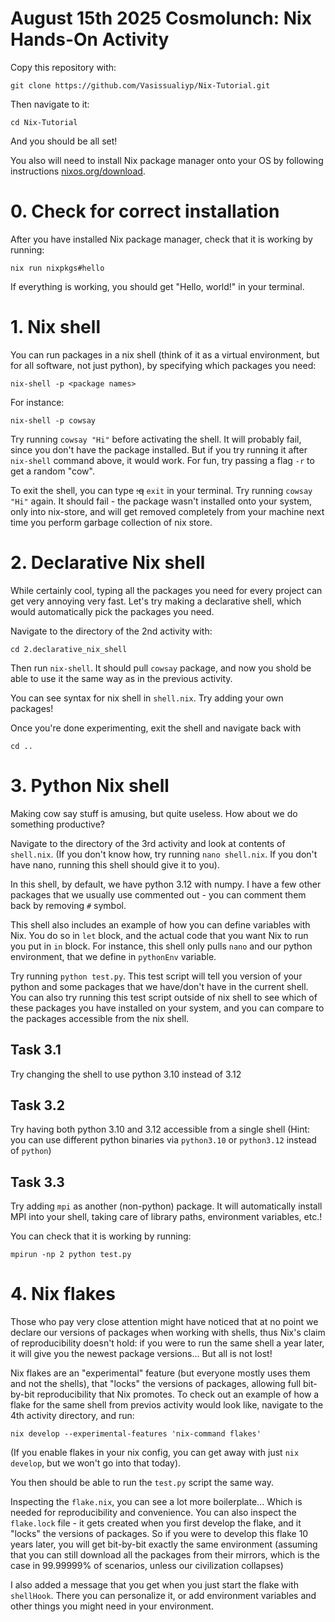 # August 15th 2025 Cosmolunch: Nix Hands-On Activity

Copy this repository with: 
```
git clone https://github.com/Vasissualiyp/Nix-Tutorial.git
```
Then navigate to it:
```
cd Nix-Tutorial
```
And you should be all set!

You also will need to install Nix package manager onto your OS by following instructions
[nixos.org/download](here).

# 0. Check for correct installation

After you have installed Nix package manager, check that it is working by running:

```
nix run nixpkgs#hello
```

If everything is working, you should get "Hello, world!" in your terminal.

# 1. Nix shell

You can run packages in a nix shell (think of it as a virtual environment, but for all 
software, not just python), by specifying which packages you need:

```
nix-shell -p <package names>
```

For instance:

```
nix-shell -p cowsay
```

Try running `cowsay "Hi"` before activating the shell. It will probably fail, since you 
don't have the package installed. But if you try running it after `nix-shell` command
above, it would work. For fun, try passing a flag `-r` to get a random "cow".

To exit the shell, you can type ~~:q~~ `exit` in your terminal. Try running
`cowsay "Hi"` again. It should fail - the package wasn't installed onto your system,
only into nix-store, and will get removed completely from your machine next time 
you perform garbage collection of nix store.

# 2. Declarative Nix shell

While certainly cool, typing all the packages you need for every project can get
very annoying very fast. Let's try making a declarative shell, which would 
automatically pick the packages you need.

Navigate to the directory of the 2nd activity with:
```
cd 2.declarative_nix_shell
```

Then run `nix-shell`. It should pull `cowsay` package, and now you shold be able to
use it the same way as in the previous activity. 

You can see syntax for nix shell in `shell.nix`. Try adding your own packages!

Once you're done experimenting, exit the shell and navigate back with 
```
cd ..
```

# 3. Python Nix shell

Making cow say stuff is amusing, but quite useless. How about we do something productive?

Navigate to the directory of the 3rd activity and look at contents of `shell.nix`.
(If you don't know how, try running `nano shell.nix`. If you don't have nano,
running this shell should give it to you).

In this shell, by default, we have python 3.12 with numpy. I have a few other packages
that we usually use commented out - you can comment them back by removing `#` symbol.

This shell also includes an example of how you can define variables with Nix.
You do so in `let` block, and the actual code that you want Nix to run you put 
in `in` block. For instance, this shell only pulls `nano` and our python 
environment, that we define in `pythonEnv` variable.

Try running `python test.py`. This test script will tell you version of your python
and some packages that we have/don't have in the current shell.
You can also try running this test script outside of nix shell to see which of these 
packages you have installed on your system, and you can compare to the packages
accessible from the nix shell.

## Task 3.1

Try changing the shell to use python 3.10 instead of 3.12

## Task 3.2

Try having both python 3.10 and 3.12 accessible from a single shell
(Hint: you can use different python binaries via `python3.10` or `python3.12` 
instead of `python`)

## Task 3.3

Try adding `mpi` as another (non-python) package. It will automatically install MPI 
into your shell, taking care of library paths, environment variables, etc.!

You can check that it is working by running:
```
mpirun -np 2 python test.py
```

# 4. Nix flakes

Those who pay very close attention might have noticed that at no point we declare
our versions of packages when working with shells, thus Nix's claim of reproducibility
doesn't hold: if you were to run the same shell a year later, it will give
you the newest package versions... But all is not lost!

Nix flakes are an "experimental" feature (but everyone mostly uses them and not 
the shells), that "locks" the versions of packages, allowing full bit-by-bit 
reproducibility that Nix promotes. To check out an example of how a flake for the 
same shell from previos activity would look like, navigate to the 4th activity
directory, and run:
```
nix develop --experimental-features 'nix-command flakes'
```
(If you enable flakes in your nix config, you can get away with just `nix develop`,
but we won't go into that today).

You then should be able to run the `test.py` script the same way.

Inspecting the `flake.nix`, you can see a lot more boilerplate...
Which is needed for reproducibility and convenience.
You can also inspect the `flake.lock` file - it gets created when you first 
develop the flake, and it "locks" the versions of packages.
So if you were to develop this flake 10 years later, you will get
bit-by-bit exactly the same environment (assuming that you can still
download all the packages from their mirrors, which is the case in 99.99999% 
of scenarios, unless our civilization collapses)

I also added a message that you get when you just start the flake with `shellHook`.
There you can personalize it, or add environment variables and other things you 
might need in your environment.
